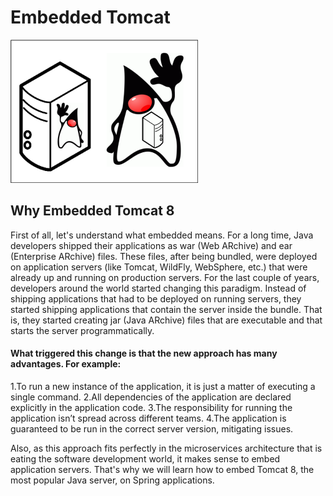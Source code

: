 # Embedded Tomcat

![embedded-java-server](images/embedded-java-server-300x229.png)

## Why Embedded Tomcat 8

First of all, let's understand what embedded means. 
For a long time, Java developers shipped their applications as war (Web ARchive) and ear (Enterprise ARchive) files. 
These files, after being bundled, were deployed on application servers (like Tomcat, WildFly, WebSphere, etc.) 
that were already up and running on production servers. 
For the last couple of years, developers around the world started changing this paradigm. 
Instead of shipping applications that had to be deployed on running servers, 
they started shipping applications that contain the server inside the bundle. 
That is, they started creating jar (Java ARchive) files that are executable and that starts the server programmatically.

#### What triggered this change is that the new approach has many advantages. For example:
1.To run a new instance of the application, it is just a matter of executing a single command.
2.All dependencies of the application are declared explicitly in the application code.
3.The responsibility for running the application isn’t spread across different teams.
4.The application is guaranteed to be run in the correct server version, mitigating issues.

Also, as this approach fits perfectly in the microservices architecture 
that is eating the software development world, it makes sense to embed application servers. 
That's why we will learn how to embed Tomcat 8, the most popular Java server, on Spring applications.
